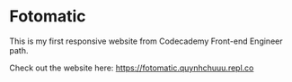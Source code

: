 # Fotomatic

This is my first responsive website from Codecademy Front-end Engineer path. 

Check out the website here: https://fotomatic.quynhchuuu.repl.co
